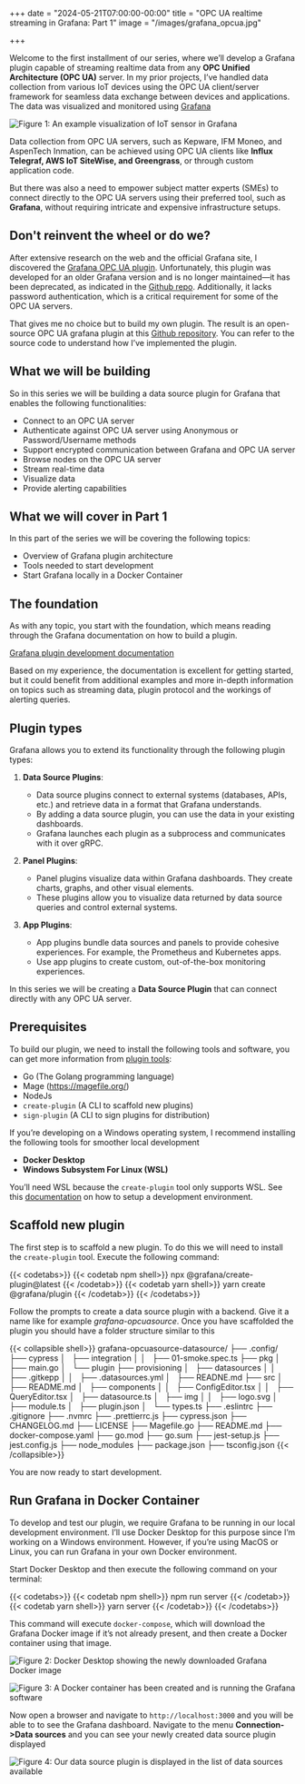 +++
date = "2024-05-21T07:00:00-00:00"
title = "OPC UA realtime streaming in Grafana: Part 1"
image = "/images/grafana_opcua.jpg"

+++

Welcome to the first installment of our series, where we’ll develop a Grafana plugin capable of streaming realtime data from any **OPC Unified Architecture (OPC UA)** server. In my prior projects, I’ve handled data collection from various IoT devices using the OPC UA client/server framework for seamless data exchange between devices and applications. The data was visualized and monitored using [Grafana](https://grafana.com/)

![](/images/grafana_dashboard.png "Figure 1: An example visualization of IoT sensor in Grafana")

Data collection from OPC UA servers, such as Kepware, IFM Moneo, and AspenTech Inmation, can be achieved using OPC UA clients like **Influx Telegraf, AWS IoT SiteWise, and Greengrass**, or through custom application code.

But there was also a need to empower subject matter experts (SMEs) to connect directly to the OPC UA servers using their preferred tool, such as **Grafana**, without requiring intricate and expensive infrastructure setups.

## Don't reinvent the wheel or do we?

After extensive research on the web and the official Grafana site, I discovered the [Grafana OPC UA plugin](https://grafana.com/docs/plugins/grafana-opcua-datasource/latest/). Unfortunately, this plugin was developed for an older Grafana version and is no longer maintained—it has been deprecated, as indicated in the [Github repo](https://github.com/grafana/opcua-datasource). Additionally, it lacks password authentication, which is a critical requirement for some of the OPC UA servers.

That gives me no choice but to build my own plugin. The result is an open-source OPC UA grafana plugin at this [Github repository](). You can refer to the source code to understand how I’ve implemented the plugin.

## What we will be building

So in this series we will be building a data source plugin for Grafana that enables the following functionalities:

- Connect to an OPC UA server
- Authenticate against OPC UA server using Anonymous or Password/Username methods
- Support encrypted communication between Grafana and OPC UA server
- Browse nodes on the OPC UA server
- Stream real-time data
- Visualize data
- Provide alerting capabilities

## What we will cover in Part 1

In this part of the series we will be covering the following topics:

- Overview of Grafana plugin architecture
- Tools needed to start development
- Start Grafana locally in a Docker Container

## The foundation

As with any topic, you start with the foundation, which means reading through the Grafana documentation on how to build a plugin.

[Grafana plugin development documentation](https://grafana.com/developers/plugin-tools/introduction/)

Based on my experience, the documentation is excellent for getting started, but it could benefit from additional examples and more in-depth information on topics such as streaming data, plugin protocol and the workings of alerting queries.

## Plugin types

Grafana allows you to extend its functionality through the following plugin types:

1. **Data Source Plugins**:
   - Data source plugins connect to external systems (databases, APIs, etc.) and retrieve data in a format that Grafana understands.
   - By adding a data source plugin, you can use the data in your existing dashboards.
   - Grafana launches each plugin as a subprocess and communicates with it over gRPC.

2. **Panel Plugins**:
   - Panel plugins visualize data within Grafana dashboards. They create charts, graphs, and other visual elements.
   - These plugins allow you to visualize data returned by data source queries and control external systems.

3. **App Plugins**:
   - App plugins bundle data sources and panels to provide cohesive experiences. For example, the Prometheus and Kubernetes apps.
   - Use app plugins to create custom, out-of-the-box monitoring experiences.

In this series we will be creating a **Data Source Plugin** that can connect directly with any OPC UA server.

## Prerequisites

To build our plugin, we need to install the following tools and software, you can get more information from [plugin tools](https://grafana.com/developers/plugin-tools/):

- Go (The Golang programming language)
- Mage (https://magefile.org/)
- NodeJs
- `create-plugin` (A CLI to scaffold new plugins)
- `sign-plugin` (A CLI to sign plugins for distribution)

If you’re developing on a Windows operating system, I recommend installing the following tools for smoother local development

- **Docker Desktop**
- **Windows Subsystem For Linux (WSL)**

You’ll need WSL because the `create-plugin` tool only supports WSL. See this [documentation](https://grafana.com/developers/plugin-tools/get-started/set-up-development-environment/) on how to setup a development environment.


## Scaffold new plugin

The first step is to scaffold a new plugin. To do this we will need to install the `create-plugin` tool. Execute the following command:

{{< codetabs>}}
{{< codetab npm shell>}}
npx @grafana/create-plugin@latest
{{< /codetab>}}
{{< codetab yarn shell>}}
yarn create @grafana/plugin
{{< /codetab>}}
{{< /codetabs>}}

Follow the prompts to create a data source plugin with a backend. Give it a name like for example *grafana-opcuasource*. Once you have scaffolded the plugin you should have a folder structure similar to this

{{< collapsible shell>}}
grafana-opcuasource-datasource/
├── .config/
├── cypress
│   ├── integration
│   │   ├── 01-smoke.spec.ts
├── pkg
│   ├── main.go
│   └── plugin
├── provisioning
│   ├── datasources
│   │   ├── .gitkepp
│   │   ├── .datasources.yml
│   ├── READNE.md
├── src
│   ├── README.md
│   ├── components
│   │   ├── ConfigEditor.tsx
│   │   ├── QueryEditor.tsx
│   ├── datasource.ts
│   ├── img
│   │   ├── logo.svg
│   ├── module.ts
│   ├── plugin.json
│   └── types.ts
├── .eslintrc
├── .gitignore
├── .nvmrc
├── .prettierrc.js
├── cypress.json
├── CHANGELOG.md
├── LICENSE
├── Magefile.go
├── README.md
├── docker-compose.yaml
├── go.mod
├── go.sum
├── jest-setup.js
├── jest.config.js
├── node_modules
├── package.json
├── tsconfig.json
{{< /collapsible>}}

You are now ready to start development.

## Run Grafana in Docker Container

To develop and test our plugin, we require Grafana to be running in our local development environment. I’ll use Docker Desktop for this purpose since I’m working on a Windows environment. However, if you’re using MacOS or Linux, you can run Grafana in your own Docker environment.

Start Docker Desktop and then execute the following command on your terminal:

{{< codetabs>}}
{{< codetab npm shell>}}
npm run server
{{< /codetab>}}
{{< codetab yarn shell>}}
yarn server
{{< /codetab>}}
{{< /codetabs>}}

This command will execute `docker-compose`, which will download the Grafana Docker image if it’s not already present, and then create a Docker container using that image.

![](/images/grafana_docker_image.png "Figure 2: Docker Desktop showing the newly downloaded Grafana Docker image")

![](/images/grafana_docker_container.png "Figure 3: A Docker container has been created and is running the Grafana software")

Now open a browser and navigate to `http://localhost:3000` and you will be able to to see the Grafana dashboard. Navigate to the menu **Connection->Data sources** and you can see your newly created data source plugin displayed

![](/images/grafana_data_connection.png "Figure 4: Our data source plugin is displayed in the list of data sources available")